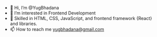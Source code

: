 - 👋 Hi, I’m @YugBhadana
- 👀 I’m interested in Frontend Development
- 🌱 Skilled in HTML, CSS, JavaScript, and frontend framework {React} and libraries.
- 📫 How to reach me yugbhadana@gmail.com

<!---
YugBhadana/YugBhadana is a ✨ special ✨ repository because its `README.md` (this file) appears on your GitHub profile.
You can click the Preview link to take a look at your changes.
--->
